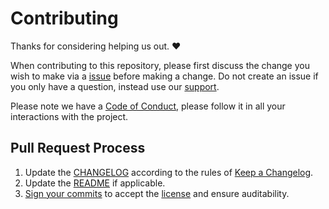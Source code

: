 # Contributing
Thanks for considering helping us out. ❤️

When contributing to this repository, please first discuss the change you wish 
to make via a [issue] before making a change. Do not create an issue if you 
only have a question, instead use our [support].

Please note we have a [Code of Conduct], please follow it in all your 
interactions with the project.

## Pull Request Process
1. Update the [CHANGELOG] according to the rules of [Keep a Changelog].
1. Update the [README] if applicable.
1. [Sign your commits] to accept the [license] and ensure auditability.

[issue]: https://github.com/Fleshgrinder/rutorrent-rename/issues
[support]: ./SUPPORT.md
[Code of Conduct]: ./CODE_OF_CONDUCT.md
[CHANGELOG]: ./CHANGELOG.md
[Keep a Changelog]: https://keepachangelog.com/
[README]: ./README.md
[Sign your commits]: https://help.github.com/en/github/authenticating-to-github/signing-commits
[license]: ./UNLICENSE.md
